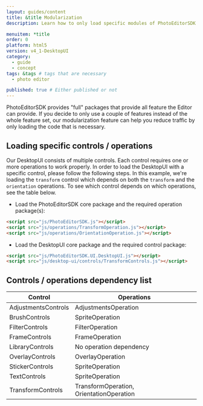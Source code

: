 ```yaml
---
layout: guides/content
title: &title Modularization
description: Learn how to only load specific modules of PhotoEditorSDK for HTML5 in order to reduce traffic

menuitem: *title
order: 0
platform: html5
version: v4_1-DesktopUI
category:
  - guide
  - concept
tags: &tags # tags that are necessary
  - photo editor

published: true # Either published or not
---
```



PhotoEditorSDK provides "full" packages that provide all feature the Editor can provide. If you
decide to only use a couple of features instead of the whole feature set, our modularization feature
can help you reduce traffic by only loading the code that is necessary.

## Loading specific controls / operations

Our DesktopUI consists of multiple controls. Each control requires one or more operations to work
properly. In order to load the DesktopUI with a specific control, please follow the following steps.
In this example, we're loading the `transform` control which depends on both the `transform` and the
`orientation` operations. To see which control depends on which operations, see the table below.

* Load the PhotoEditorSDK core package and the required operation package(s):

```html
<script src="js/PhotoEditorSDK.js"></script>
<script src="js/operations/TransformOperation.js"></script>
<script src="js/operations/OrientationOperation.js"></script>
```

* Load the DesktopUI core package and the required control package:

```html
<script src="js/PhotoEditorSDK.UI.DesktopUI.js"></script>
<script src="js/desktop-ui/controls/TransformControls.js"></script>
```

## Controls / operations dependency list

| Control             | Operations                               |
|---------------------|------------------------------------------|
| AdjustmentsControls | AdjustmentsOperation                     |
| BrushControls       | SpriteOperation                          |
| FilterControls      | FilterOperation                          |
| FrameControls       | FrameOperation                           |
| LibraryControls     | No operation dependency                  |
| OverlayControls     | OverlayOperation                         |
| StickerControls     | SpriteOperation                          |
| TextControls        | SpriteOperation                          |
| TransformControls   | TransformOperation, OrientationOperation |
